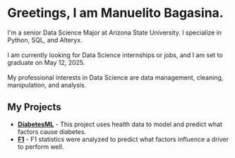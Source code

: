 # Greetings, I am Manuelito Bagasina.

I'm a senior Data Science Major at Arizona State University. I specialize in Python, SQL, and Alteryx. \
\
I am currently looking for Data Science internships or jobs, and I am set to graduate on May 12, 2025.\
\
My professional interests in Data Science are data management, cleaning, manipulation, and analysis. 

## My Projects
- **[DiabetesML](https://github.com/ManuelBagasina/DiabetesML)** - This project uses health data to model and predict what factors cause diabetes. 
- **[F1](https://github.com/ManuelBagasina/DiabetesML)** - F1 statistics were analyzed to predict what factors influence a driver to perform well. 

